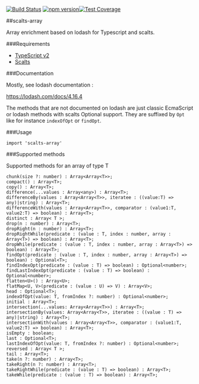 [![Build Status](https://travis-ci.org/thomaswinckell/scalts-array.svg?branch=master)](https://travis-ci.org/thomaswinckell/scalts-array) [![npm version](https://img.shields.io/npm/v/scalts-array.svg?style=flat)](https://www.npmjs.com/package/scalts-array)[![Test Coverage](https://codeclimate.com/github/thomaswinckell/scalts-array/badges/coverage.svg)](https://codeclimate.com/github/thomaswinckell/scalts-array/coverage)

##scalts-array

Array enrichment based on lodash for Typescript and scalts.


###Requirements

* [TypeScript v2](https://www.typescriptlang.org/#download-links)
* [Scalts](https://github.com/dohrm/scalts)

###Documentation

Mostly, see lodash documentation :

https://lodash.com/docs/4.16.4

The methods that are not documented on lodash are just classic EcmaScript or lodash methods with scalts Optional support. They are suffixed by ```Opt``` like for instance ```indexOfOpt``` or ```findOpt```.


###Usage

```
import 'scalts-array'
```


###Supported methods

Supported methods for an array of type T

    chunk(size ?: number) : Array<Array<T>>;
    compact() : Array<T>;
    copy() : Array<T>;
    difference(...values : Array<any>) : Array<T>;
    differenceBy(values : Array<Array<T>>, iteratee : ((value:T) => any)|string) : Array<T>;
    differenceWith(values : Array<Array<T>>, comparator : (value1:T, value2:T) => boolean) : Array<T>;
    distinct : Array< T >;
    drop(n : number) : Array<T>;
    dropRight(n : number) : Array<T>;
    dropRightWhile(predicate : (value : T, index : number, array : Array<T>) => boolean) : Array<T>;
    dropWhile(predicate : (value : T, index : number, array : Array<T>) => boolean) : Array<T>;
    findOpt(predicate : (value : T, index : number, array : Array<T>) => boolean) : Optional<T>;
    findIndexOpt(predicate : (value : T) => boolean) : Optional<number>;
    findLastIndexOpt(predicate : (value : T) => boolean) : Optional<number>;
    flatten<U>() : Array<U>;
    flatMap<U, V>(predicate : (value : U) => V) : Array<V>;
    head : Optional<T>;
    indexOfOpt(value: T, fromIndex ?: number) : Optional<number>;
    initial : Array<T>;
    intersection(...values: Array<Array<T>>) : Array<T>;
    intersectionBy(values: Array<Array<T>>, iteratee : ((value : T) => any)|string) : Array<T>;
    intersectionWith(values : Array<Array<T>>, comparator : (value1:T, value2:T) => boolean) : Array<T>;
    isEmpty : boolean;
    last : Optional<T>;
    lastIndexOfOpt(value: T, fromIndex ?: number) : Optional<number>;
    reversed : Array< T >;
    tail : Array<T>;
    take(n ?: number) : Array<T>;
    takeRight(n ?: number) : Array<T>;
    takeRightWhile(predicate : (value : T) => boolean) : Array<T>;
    takeWhile(predicate : (value : T) => boolean) : Array<T>;


